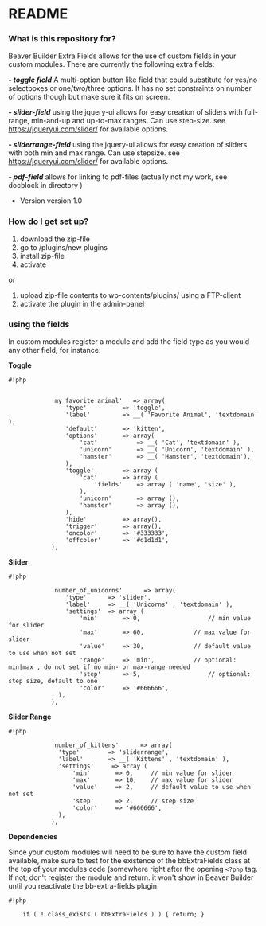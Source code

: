 # README #

### What is this repository for? ###


Beaver Builder Extra Fields allows for the use of custom fields in your custom modules. There are currently the following extra fields:

***- toggle field***
A multi-option button like field that could substitute for yes/no selectboxes or one/two/three options. It has no set constraints on number of options though but make sure it fits on screen.

***- slider-field***
using the jquery-ui allows for easy creation of sliders with full-range, min-and-up and up-to-max ranges. Can use step-size.
see https://jqueryui.com/slider/ for available options.

***- sliderrange-field***
using the jquery-ui allows for easy creation of sliders with both min and max range. Can use stepsize.
see https://jqueryui.com/slider/ for available options.

***- pdf-field***
allows for linking to pdf-files (actually not my work, see docblock in directory )

* Version
version 1.0


### How do I get set up? ###


1. download the zip-file
2. go to /plugins/new plugins
3. install zip-file
4. activate

or

1. upload zip-file contents to wp-contents/plugins/ using a FTP-client
2. activate the plugin in the admin-panel

### using the fields ###
In custom modules register a module and add the field type as you would any other field, for instance:

**Toggle**

```
#!php


            'my_favorite_animal'   => array(
                'type'          => 'toggle',
                'label'         => __( 'Favorite Animal', 'textdomain' ),
                'default'       => 'kitten',
                'options'       => array(
                    'cat'			=> __( 'Cat', 'textdomain' ),
                    'unicorn'		=> __( 'Unicorn', 'textdomain' ),
                    'hamster'		=> __( 'Hamster', 'textdomain'),
                ),
                'toggle'		=> array (
                    'cat'		=> array (
                        'fields'	=> array ( 'name', 'size' ),
                    ),
                    'unicorn'		=> array (),
                    'hamster'		=> array (),
                ),
                'hide'			=> array(),
                'trigger'		=> array(),
                'oncolor'		=> '#333333',
                'offcolor'		=> '#d1d1d1',
            ),

```

**Slider**

```
#!php

			'number_of_unicorns'      => array(
				'type'		=> 'slider',
				'label'		=> __( 'Unicorns' , 'textdomain' ),
				'settings'	=> array (
					'min'       => 0,					// min value for slider
			    	'max'       => 60,				// max value for slider
			    	'value'     => 30,				// default value to use when not set
			    	'range'		=> 'min', 			// optional: min|max , do not set if no min- or max-range needed
			    	'step'      => 5,					// optional: step size, default to one
			    	'color'     => '#666666',
			  ),
			),

```

**Slider Range**

```
#!php

			'number_of_kittens'      => array(
			  'type'        => 'sliderrange',
			  'label'       => __( 'Kittens' , 'textdomain' ),
			  'settings'     => array (
			      'min'       => 0,		// min value for slider
			      'max'       => 10,	// max value for slider
			      'value'     => 2,		// default value to use when not set
			      'step'      => 2,		// step size
			      'color'     => '#666666',
			  ),
			),

```



**Dependencies**

Since your custom modules will need to be sure to have the custom field available, make sure to test for the existence of the bbExtraFields class at the top of your modules code (somewhere right after the opening `<?php` tag. If not, don't register the module and return. it won't show in Beaver Builder until you reactivate the bb-extra-fields plugin.


```
#!php

	if ( ! class_exists ( bbExtraFields ) ) { return; }

```

